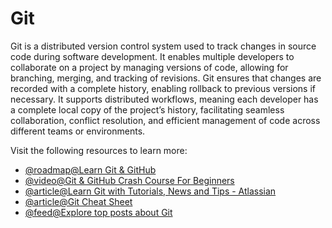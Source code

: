 # Git

Git is a distributed version control system used to track changes in source code during software development. It enables multiple developers to collaborate on a project by managing versions of code, allowing for branching, merging, and tracking of revisions. Git ensures that changes are recorded with a complete history, enabling rollback to previous versions if necessary. It supports distributed workflows, meaning each developer has a complete local copy of the project’s history, facilitating seamless collaboration, conflict resolution, and efficient management of code across different teams or environments.

Visit the following resources to learn more:

- [@roadmap@Learn Git & GitHub](https://roadmap.sh/git-github)
- [@video@Git & GitHub Crash Course For Beginners](https://www.youtube.com/watch?v=SWYqp7iY_Tc)
- [@article@Learn Git with Tutorials, News and Tips - Atlassian](https://www.atlassian.com/git)
- [@article@Git Cheat Sheet](https://cs.fyi/guide/git-cheatsheet)
- [@feed@Explore top posts about Git](https://app.daily.dev/tags/git?ref=roadmapsh)

